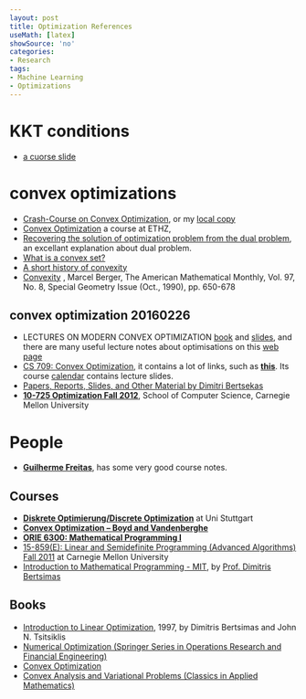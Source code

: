 ```yaml
---
layout: post
title: Optimization References
useMath: [latex]
showSource: 'no'
categories:
- Research
tags:
- Machine Learning
- Optimizations
---
```






# KKT conditions
 - [a cuorse slide][5]

# convex optimizations
 - [Crash-Course on Convex Optimization][9], or my [local copy][10]
 - [Convex Optimization][11] a course at ETHZ, 
 - [Recovering the solution of optimization problem from the dual problem][14], an excellant explanation about dual problem.
 - [What is a convex set?][25]
 - [A short history of convexity][26]
 - [Convexity][27] , Marcel Berger, The American Mathematical Monthly, Vol. 97, No. 8, Special Geometry Issue (Oct., 1990), pp. 650-678
 
 
 

## convex optimization 20160226
 - LECTURES ON MODERN CONVEX OPTIMIZATION [book][18] and [slides][19], and there are many useful lecture notes 
 about optimisations on this [web page][20]
 - [CS 709: Convex Optimization][21], it contains a lot of links, such as [**this**][22]. Its course [calendar][23] 
 contains lecture slides.
 - [Papers, Reports, Slides, and Other Material by Dimitri Bertsekas][24]
 - [**10-725 Optimization Fall 2012**][6], School of Computer Science, Carnegie Mellon University


# People
 - [**Guilherme Freitas**][8], has some very good course notes.

## Courses
 - [**Diskrete Optimierung/Discrete Optimization**][1] at Uni Stuttgart
 - [**Convex Optimization – Boyd and Vandenberghe**][7]
 - [**ORIE 6300: Mathematical Programming I**][3]
 - [15-859(E): Linear and Semidefinite Programming (Advanced Algorithms) Fall 2011][2] at Carnegie Mellon University
 - [Introduction to Mathematical Programming - MIT][16], by [Prof. Dimitris Bertsimas][17]


## Books
 - [Introduction to Linear Optimization][4], 1997, by Dimitris Bertsimas and John N. Tsitsiklis 
 - [Numerical Optimization (Springer Series in Operations Research and Financial Engineering)][12]
 - [Convex Optimization][13]
 - [Convex Analysis and Variational Problems (Classics in Applied Mathematics)][15]





[27]: http://www.ime.usp.br/~pleite/pub/artigos/berger/convexity.pdf
[26]: http://www.mathem.pub.ro/dgds/v11/D11-DW.pdf
[25]: https://www.maa.org/sites/default/files/pdf/upload_library/22/Ford/VictorKlee.pdf
[24]: http://www.mit.edu/~dimitrib/publ.html
[23]: https://www.cse.iitb.ac.in/~cs709/2015a/calendar.html
[22]: https://docs.google.com/spreadsheets/d/1OhJuzPPN1T7UZ2UVlXwnrt5KwHrdpgVwCWopsaUkc30/edit#gid=5
[21]: https://www.cse.iitb.ac.in/~cs709/
[20]: http://www2.isye.gatech.edu/~nemirovs/
[19]: http://www2.isye.gatech.edu/~nemirovs/Trans_ModConvOpt.pdf
[18]: http://www2.isye.gatech.edu/~nemirovs/Lect_ModConvOpt.pdf
[17]: http://www.mit.edu/~dbertsim/index.html
[16]: http://ocw.mit.edu/courses/electrical-engineering-and-computer-science/6-251j-introduction-to-mathematical-programming-fall-2009/lecture-notes/
[15]: http://www.amazon.com/Analysis-Variational-Problems-Classics-Mathematics/dp/0898714508
[14]: http://math.stackexchange.com/questions/622552/recovering-the-solution-of-optimization-problem-from-the-dual-problem/622638#622638
[13]: http://web.stanford.edu/~boyd/cvxbook/
[12]: http://www.amazon.com/Numerical-Optimization-Operations-Financial-Engineering/dp/0387303030
[11]: http://www.ifor.math.ethz.ch/teaching/Courses/Spring_2013/Convex_Optimization/
[10]: /pdf/math/convexopt.pdf
[9]: http://people.hss.caltech.edu/~gpf/static/convexopt.pdf
[8]: http://people.hss.caltech.edu/~gpf/
[7]: http://web.stanford.edu/~boyd/cvxbook/
[6]: https://www.cs.cmu.edu/~ggordon/10725-F12/
[5]: https://www.cs.cmu.edu/~ggordon/10725-F12/slides/16-kkt.pdf
[4]: http://book.douban.com/subject/2157943/
[3]: http://people.orie.cornell.edu/dpw/orie6300/
[2]: http://www.cs.cmu.edu/afs/cs.cmu.edu/academic/class/15859-f11/www/
[1]: http://www.fmi.uni-stuttgart.de/alg/lehre/ws15/discrete-optimization-ws-1516/